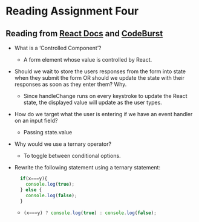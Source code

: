 # Reading Assignment Four

## Reading from [React Docs](https://reactjs.org/docs/forms.html) and [CodeBurst](https://codeburst.io/javascript-the-conditional-ternary-operator-explained-cac7218beeff)

- What is a ‘Controlled Component’?
  - A form element whose value is controlled by React.
- Should we wait to store the users responses from the form into state when they submit the form OR should we update the state with their responses as soon as they enter them? Why.
  - Since handleChange runs on every keystroke to update the React state, the displayed value will update as the user types.
- How do we target what the user is entering if we have an event handler on an input field?
  - Passing state.value
- Why would we use a ternary operator?
  - To toggle between conditional options.
- Rewrite the following statement using a ternary statement:

  ```javascript
    if(x===y){
      console.log(true);
    } else {
      console.log(false);
    }
  ```

  - ```javascript
    (x===y) ? console.log(true) : console.log(false);
    ```
